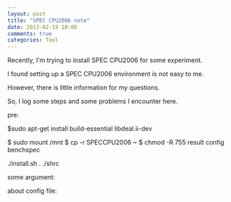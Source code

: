 ```yaml
---
layout: post
title: "SPEC CPU2006 note"
date: 2013-02-19 18:06
comments: true
categories: Tool
---
```


Recently, I'm trying to install SPEC CPU2006 for some experiment. 

I found setting up a SPEC CPU2006 environment is not easy to me. 

However, there is little information for my questions. 

So, I log some steps and some problems I encounter here. 

pre: 

  $sudo apt-get install build-essential libdeal.ii-dev

$ sudo mount <iso file> /mnt
$ cp -r SPECCPU2006 ~
$ chmod -R 755 result config benchspec

./install.sh
. ./shrc


some argument:

about config file:
